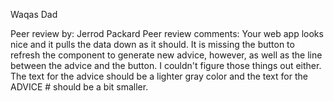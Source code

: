 Waqas Dad

Peer review by: Jerrod Packard
Peer review comments: Your web app looks nice and it pulls the data down as it should. It is missing the button to refresh the component to generate new advice, however, as well as the line between the advice and the button. I couldn't figure those things out either. The text for the advice should be a lighter gray color and the text for the ADVICE # should be a bit smaller.